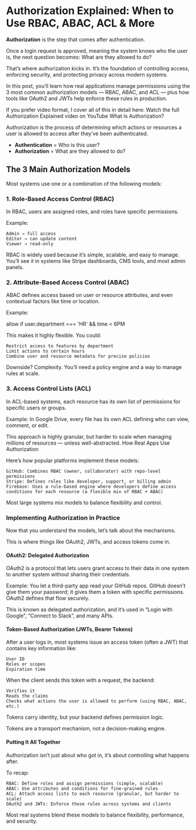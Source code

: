 # Authorization Explained: When to Use RBAC, ABAC, ACL & More

**Authorization** is the step that comes after authentication.

Once a login request is approved, meaning the system knows who the user is, the next question becomes: What are they allowed to do?

That’s where authorization kicks in. It’s the foundation of controlling access, enforcing security, and protecting privacy across modern systems.

In this post, you’ll learn how real applications manage permissions using the 3 most common authorization models — RBAC, ABAC, and ACL — plus how tools like OAuth2 and JWTs help enforce these rules in production.

If you prefer video format, I cover all of this in detail here: Watch the full Authorization Explained video on YouTube
What Is Authorization?

Authorization is the process of determining which actions or resources a user is allowed to access after they’ve been authenticated.

- **Authentication** = Who is this user?
- **Authorization** = What are they allowed to do?

## The 3 Main Authorization Models

Most systems use one or a combination of the following models:

### 1. Role-Based Access Control (RBAC)

In RBAC, users are assigned roles, and roles have specific permissions.

Example:

    Admin → full access
    Editor → can update content
    Viewer → read-only

RBAC is widely used because it’s simple, scalable, and easy to manage. You’ll see it in systems like Stripe dashboards, CMS tools, and most admin panels.

### 2. Attribute-Based Access Control (ABAC)

ABAC defines access based on user or resource attributes, and even contextual factors like time or location.

Example:

allow if user.department === 'HR' && time < 6PM

This makes it highly flexible. You could:

    Restrict access to features by department
    Limit actions to certain hours
    Combine user and resource metadata for precise policies

Downside? Complexity. You’ll need a policy engine and a way to manage rules at scale.

### 3. Access Control Lists (ACL)

In ACL-based systems, each resource has its own list of permissions for specific users or groups.

Example: In Google Drive, every file has its own ACL defining who can view, comment, or edit.

This approach is highly granular, but harder to scale when managing millions of resources — unless well-abstracted.
How Real Apps Use Authorization

Here’s how popular platforms implement these models:

    GitHub: Combines RBAC (owner, collaborator) with repo-level permissions
    Stripe: Defines roles like developer, support, or billing admin
    Firebase: Uses a rule-based engine where developers define access conditions for each resource (a flexible mix of RBAC + ABAC)

Most large systems mix models to balance flexibility and control.

### Implementing Authorization in Practice

Now that you understand the models, let’s talk about the mechanisms.

This is where things like OAuth2, JWTs, and access tokens come in.

#### OAuth2: Delegated Authorization

OAuth2 is a protocol that lets users grant access to their data in one system to another system without sharing their credentials.

Example: You let a third-party app read your GitHub repos. GitHub doesn’t give them your password; it gives them a token with specific permissions.
OAuth2 defines that flow securely.

This is known as delegated authorization, and it’s used in “Login with Google”, “Connect to Slack”, and many APIs.

#### Token-Based Authorization (JWTs, Bearer Tokens)

After a user logs in, most systems issue an access token (often a JWT) that contains key information like:

    User ID
    Roles or scopes
    Expiration time

When the client sends this token with a request, the backend:

    Verifies it
    Reads the claims
    Checks what actions the user is allowed to perform (using RBAC, ABAC, etc.)

Tokens carry identity, but your backend defines permission logic.

Tokens are a transport mechanism, not a decision-making engine.

#### Putting It All Together

Authorization isn’t just about who got in, it’s about controlling what happens after.

To recap:

    RBAC: Define roles and assign permissions (simple, scalable)
    ABAC: Use attributes and conditions for fine-grained rules
    ACL: Attach access lists to each resource (granular, but harder to scale)
    OAuth2 and JWTs: Enforce those rules across systems and clients

Most real systems blend these models to balance flexibility, performance, and security.

